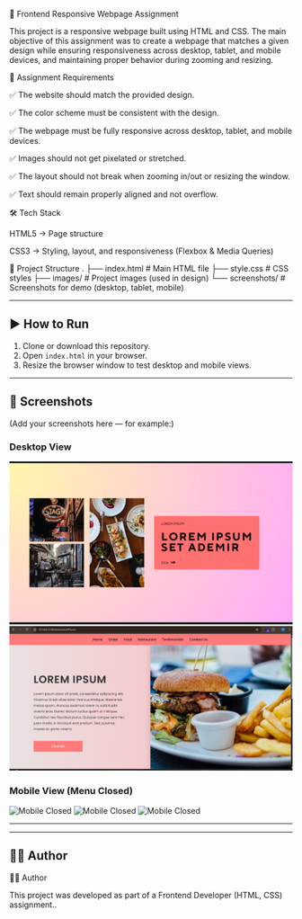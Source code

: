 📌 Frontend Responsive Webpage Assignment

This project is a responsive webpage built using HTML and CSS.
The main objective of this assignment was to create a webpage that matches a given design while ensuring responsiveness across desktop, tablet, and mobile devices, and maintaining proper behavior during zooming and resizing.

🎯 Assignment Requirements

✅ The website should match the provided design.

✅ The color scheme must be consistent with the design.

✅ The webpage must be fully responsive across desktop, tablet, and mobile devices.

✅ Images should not get pixelated or stretched.

✅ The layout should not break when zooming in/out or resizing the window.

✅ Text should remain properly aligned and not overflow.

🛠️ Tech Stack

HTML5 → Page structure

CSS3 → Styling, layout, and responsiveness (Flexbox & Media Queries)

📂 Project Structure
.
├── index.html # Main HTML file
├── style.css # CSS styles
├── images/ # Project images (used in design)
└── screenshots/ # Screenshots for demo (desktop, tablet, mobile)

---

## ▶️ How to Run

1. Clone or download this repository.
2. Open `index.html` in your browser.
3. Resize the browser window to test desktop and mobile views.

---

## 📸 Screenshots

(Add your screenshots here — for example:)

### Desktop View

![Desktop Screenshot](./images/screenshots/s1.png)
![Desktop Screenshot](./images/screenshots/s2.png)

### Mobile View (Menu Closed)

![Mobile Closed](./images/screenshots/Mobile/s1.png)
![Mobile Closed](./images/screenshots/Mobile/s2.png)
![Mobile Closed](./images/screenshots/Mobile/s3.png)

---

---

## 👨‍💻 Author

👨‍💻 Author

This project was developed as part of a Frontend Developer (HTML, CSS) assignment..
